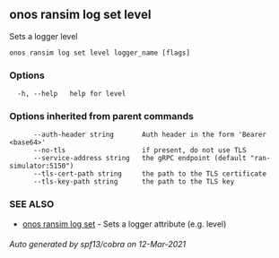 ## onos ransim log set level

Sets a logger level

```
onos ransim log set level logger_name [flags]
```

### Options

```
  -h, --help   help for level
```

### Options inherited from parent commands

```
      --auth-header string       Auth header in the form 'Bearer <base64>'
      --no-tls                   if present, do not use TLS
      --service-address string   the gRPC endpoint (default "ran-simulator:5150")
      --tls-cert-path string     the path to the TLS certificate
      --tls-key-path string      the path to the TLS key
```

### SEE ALSO

* [onos ransim log set](onos_ransim_log_set.md)	 - Sets a logger attribute (e.g. level)

###### Auto generated by spf13/cobra on 12-Mar-2021

